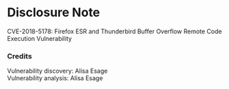 # Disclosure Note

CVE-2018-5178: Firefox ESR and Thunderbird Buffer Overflow Remote Code Execution Vulnerability

### Credits

Vulnerability discovery: Alisa Esage  
Vulnerability analysis: Alisa Esage
